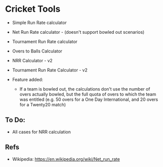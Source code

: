 # Cricket Tools

- Simple Run Rate calculator
- Net Run Rate calculator - (doesn't support bowled out scenarios)
- Tournament Run Rate calculator
- Overs to Balls Calculator
- NRR Calculator - v2
- Tournament Run Rate Calculator - v2

- Feature added:
    - If a team is bowled out, the calculations don't use the number of overs actually bowled, but the full quota of overs to which the team was entitled (e.g. 50 overs for a One Day International, and 20 overs for a Twenty20 match)

## To Do:

- All cases for NRR calculation

## Refs
- Wikipedia: https://en.wikipedia.org/wiki/Net_run_rate